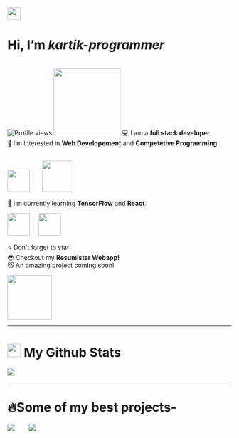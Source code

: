 <img src="https://github.com/TheDudeThatCode/TheDudeThatCode/raw/master/Assets/Hi.gif" width="29px" style="max-width: 100%;"><h1> Hi, I’m ***kartik-programmer***</h1><br>
![Profile views](https://gpvc.arturio.dev/kartik-programmer) 
<img src="https://camo.githubusercontent.com/63371d36886ee658f5a97401f393e1ab1684b2fd3de674b8f5efc7d410b2a3d0/68747470733a2f2f6d656469612e67697068792e636f6d2f6d656469612f57556c706c634d704f43456d5447427442572f67697068792e676966" width=150>
💻 I am a **full stack developer**.<br>
👀 I’m interested in **Web Developement** and **Competetive Programming**.<p><br>
<img src="https://upload.wikimedia.org/wikipedia/commons/thumb/c/c3/Python-logo-notext.svg/768px-Python-logo-notext.svg.png" width=50>&nbsp;&nbsp;&nbsp;&nbsp;&nbsp;&nbsp;
<img src="https://www.pngall.com/wp-content/uploads/2016/07/Web-Development-Download-PNG.png" width=70></p>
🌱 I’m currently learning **TensorFlow** and **React**. <br>
<p><img src="https://cdn-images-1.medium.com/max/1200/1*iDQvKoz7gGHc6YXqvqWWZQ.png" width=50>&nbsp;&nbsp;&nbsp;&nbsp;
  <img src="https://upload.wikimedia.org/wikipedia/commons/thumb/3/32/OpenCV_Logo_with_text_svg_version.svg/1200px-OpenCV_Logo_with_text_svg_version.svg.png" width=50>
</p>

⭐ Don't forget to star!<br>
😎 Checkout my **Resumister Webapp!**<br>
🐱‍ An amazing project coming soon!<br>

<img src="https://media4.giphy.com/media/cebnL50gs0QJi53Yuj/giphy.gif?cid=6c09b9523emsa7xcvqmaff30kzbf4qtosj03d832lpwf3dug&rid=giphy.gif&ct=s" width="100px">
<hr size="5">
<div>
  <h1>
    <img src="https://image.flaticon.com/icons/png/512/432/432548.png" width="30px">
    My Github Stats
  </h1>
<img src="https://github-readme-stats.vercel.app/api?username=kartik-programmer">
</div>
<div>
  <hr size="5">
  <h1>🔥Some of my best projects-</h1>
  <img src="https://github-readme-stats.vercel.app/api/pin/?username=kartik-programmer&repo=Resumister">&nbsp;&nbsp;&nbsp;&nbsp;&nbsp;&nbsp;&nbsp;
  <img src="https://github-readme-stats.vercel.app/api/pin/?username=kartik-programmer&repo=HonouringOurSoldiers">
  </div>
<!---
kartik-programmer/kartik-programmer is a ✨ special ✨ repository because its `README.md` (this file) appears on your GitHub profile.
You can click the Preview link to take a look at your changes.
--->
